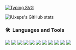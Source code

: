 
[![Typing SVG](https://readme-typing-svg.demolab.com?font=Fira+Code&pause=1000&color=21CD00&width=435&lines=Front-end+Developer)](https://git.io/typing-svg)

![iUxeps's GitHub stats](https://github-readme-stats.vercel.app/api?username=islomKarimov&show_icons=true&theme=dark)
<!-- ![Top Langs](https://github-readme-stats.vercel.app/api/top-langs/?username=iuxeps&demo&theme=dark) -->

### <b>🛠️&nbsp;&nbsp;Languages&nbsp;and&nbsp;Tools</b>
<img src="https://img.shields.io/badge/HTML-black?style=for-the-badge&logo=HTML5&logoColor=#E34F26"/>  <img src="https://img.shields.io/badge/CSS-black?style=for-the-badge&logo=CSS3&logoColor=1572B6"/> <img src="https://img.shields.io/badge/Sass-black?style=for-the-badge&logo=Sass&logoColor=CC6699"/>  <img src="https://img.shields.io/badge/Bootstrap-7952B3?style=for-the-badge&logo=Bootstrap&logoColor=white"/> <img src="https://img.shields.io/badge/Tailwind Css-black?style=for-the-badge&logo=Tailwind Css&logoColor=06B6D4"/>  <img src="https://img.shields.io/badge/UIkit-2396F3?style=for-the-badge&logo=UIkit&logoColor=white"/>  <img src="https://img.shields.io/badge/JavaScript-black?style=for-the-badge&logo=JavaScript&logoColor=#F7DF1E"/>  <img src="https://img.shields.io/badge/Swiper-black?style=for-the-badge&logo=Swiper&logoColor=6332F6"/>  <img src="https://img.shields.io/badge/Gulp-black?style=for-the-badge&logo=Gulp&logoColor=#CF4647"/>  <img src="https://img.shields.io/badge/Figma-black?style=for-the-badge&logo=Figma&logoColor=#F24E1E"/> <img src="https://img.shields.io/badge/VSCode-black?style=for-the-badge&logo=Visual Studio Code&logoColor=007ACC"/>
